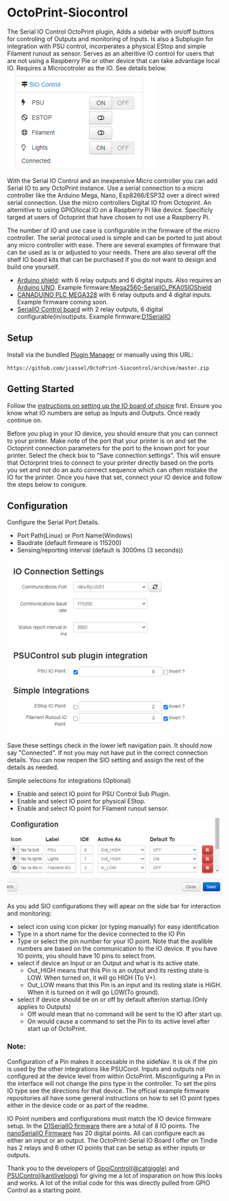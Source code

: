 # OctoPrint-Siocontrol
The Serial IO Control OctoPrint plugin, Adds a sidebar with on/off buttons for controling of Outputs and monitoring of Inputs. Is also a Subplugin for integration with PSU control, incorperates a physical EStop and simple Filament runout as sensor. Serves as an alteritive IO control for users that are not using a Raspberry Pie or other device that can take advantage local IO. Requires a Microcotroler as the IO. See details below.
![sidebar view](https://github.com/jcassel/OctoPrint-Siocontrol/blob/main/extras/SideBarExample.PNG)

With the Serial IO Control and an inexpensive Micro controller you can add Serial IO to any OctoPrint instance. Use a serial connection to a micro controller like the Arduino Mega, Nano, Esp8266/ESP32 over a direct wired serial connection. Use the micro controllers Digital IO from Octoprint. An alternitive to using GPIO/local IO on a Raspberry Pi like device. Specificly targed at users of Octoprint that have chosen to not use a Raspberry Pi. 

The number of IO and use case is configurable in the firmware of the micro controller. The serial protocal used is simple and can be ported to just about any micro controller with ease. There are several examples of firmware that can be used as is or adjusted to your needs. There are also several off the shelf IO board kits that can be purchased if you do not want to design and build one yourself.

- [Arduino shield](https://www.amazon.com/dp/B00DDEIW1Y): with 6 relay outputs and 6 digital inputs. Also requires an [Arduino UNO](https://www.amazon.com/Arduino-A000066-ARDUINO-UNO-R3/dp/B008GRTSV6). Example firmware:[Mega2560-SerialIO_PKA05IOShield](https://github.com/jcassel/Mega2560-SerialIO_PKA05IOShield)
- [CANADUINO PLC MEGA328](https://www.amazon.com/dp/B085F3YRK4) with 6 relay outputs and 4 digital inputs. Example firmware coming soon. 
- [SerialIO Control board](https://www.tindie.com/products/jcsgotthis/iot-project-board-octoprint-siocontrol-board/) with 2 relay outputs, 6 digital configurable(in/out)puts. Example firmware:[D1SerialIO](https://github.com/jcassel/D1SerialIO)


## Setup

Install via the bundled [Plugin Manager](https://docs.octoprint.org/en/master/bundledplugins/pluginmanager.html)
or manually using this URL:

    https://github.com/jcassel/OctoPrint-Siocontrol/archive/master.zip

## Getting Started
Follow the [instructions on setting up the IO board of choice](#) first. Ensure you know what IO numbers are setup as Inputs and Outputs. Once ready continue on.


Before you plug in your IO device, you should ensure that you can connect to your printer. Make note of the port that your printer is on and set the Octoprint connection parameters for the port to the known port for your printer. Select the check box to "Save connection settings". This will ensure that Octorprint tries to connect to your printer directly based on the ports you set and not do an auto connect sequence which can often mistake the IO for the printer. Once you have that set, connect your IO device and follow the steps below to conigure. 

## Configuration
Configure the Serial Port Details. 
- Port Path(Linux) or Port Name(Windows)
- Baudrate (default firmeare is 115200)  
- Sensing/reporting interval (default is 3000ms (3 seconds))

![Connection and integrations](https://github.com/jcassel/OctoPrint-Siocontrol/blob/main/extras/SettingsExampleConnAndIntegratons.PNG)

Save these settings check in the lower left navigation pain. It should now say "Connected". If not you may not have put in the correct connection details. You can now reopen the SIO setting and assign the rest of the details as needed. 

Simple selections for integrations (Optional)
- Enable and select IO point for PSU Control Sub Plugin.
- Enable and select IO point for physical EStop.
- Enable and select IO point for Filament runout sensor.

![IO Configuration](https://github.com/jcassel/OctoPrint-Siocontrol/blob/main/extras/SettingsExampleIOConfig.PNG)


As you add SIO configurations they will apear on the side bar for interaction and monitoring:
- select icon using icon picker (or typing manually) for easy identification
- Type in a short name for the device connected to the IO Pin
- Type or select the pin number for your IO point. Note that the avalible numbers are based on the communication to the IO device. If you have 10 points, you should have 10 pins to select from.
- select if device an Input or an Output and what is its active state.
  - Out_HIGH means that this Pin is an output and its resting state is LOW. When turned on, it will go HIGH (To V+).
  - Out_LOW means that this Pin is an input and its resting state is HiGH. When it is turned on it will go LOW(To ground).
- select if device should be on or off by default after/on startup.(Only applies to Outputs)
  - Off would mean that no command will be sent to the IO after start up. 
  - On would cause a command to set the Pin to its active level after start up of OctoPrint.


### Note:
Configuration of a Pin makes it accessable in the sideNav. It is ok if the pin is used by the other integrations like PSUCorol. Inputs and outputs not configured at the device level from within OctoPrint. Misconfiguring a Pin in the interface will not change the pins type in the controller. To set the pins IO type see the directions for that device. The official example firmware repositories all have some general instructions on how to set IO point types either in the device code or as part of the readme. 

IO Point numbers and configurations must match the IO device firmware setup. In the [D1SerialIO firmware](https://github.com/jcassel/D1SerialIO) there are a total of 8 IO points. The [nanoSerialIO Firmware](https://github.com/jcassel/nanoSerialIO) has 20 digital points. All can configure each as either an input or an output. The OctoPrint-Serial IO Board I offer on Tindie has 2 relays and 6 other IO points that can be setup as either inputs or outputs. 




Thank you to the developers of [GpoiControl(@catgiggle)](https://github.com/catgiggle/OctoPrint-GpioControl) and [PSUControl(kantlivelong)](https://github.com/kantlivelong/OctoPrint-PSUControl) for giving me a lot of insparation on how this looks and works. A lot of the initial code for this was directly pulled from GPIO Control as a starting point. 

